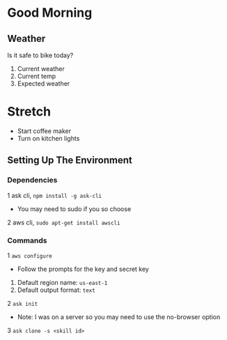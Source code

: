 # Good Morning

## Weather
Is it safe to bike today?

1. Current weather
2. Current temp
3. Expected weather


# Stretch
* Start coffee maker
* Turn on kitchen lights


## Setting Up The Environment

### Dependencies
1 ask cli, `npm install -g ask-cli`
  * You may need to sudo if you so choose

2 aws cli, `sudo apt-get install awscli`

### Commands
1 `aws configure`
  * Follow the prompts for the key and secret key
  1. Default region name: `us-east-1`
  2. Default output format: `text`

2 `ask init`
  * Note: I was on a server so you may need to use the no-browser option

3 `ask clone -s <skill id>`